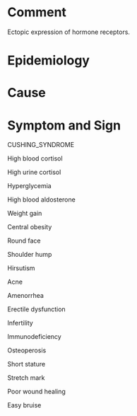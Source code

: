 # Comment

Ectopic expression of hormone receptors.

# Epidemiology

# Cause

# Symptom and Sign

CUSHING_SYNDROME

High blood cortisol

High urine cortisol

Hyperglycemia

High blood aldosterone

Weight gain

Central obesity

Round face

Shoulder hump

Hirsutism

Acne

Amenorrhea

Erectile dysfunction

Infertility

Immunodeficiency

Osteoperosis

Short stature

Stretch mark

Poor wound healing

Easy bruise

